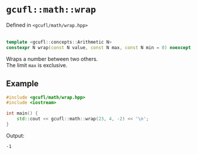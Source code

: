 # `gcufl::math::wrap`
Defined in `<gcufl/math/wrap.hpp>`
<br/><br/>
```cpp
template <gcufl::concepts::Arithmetic N>
constexpr N wrap(const N value, const N max, const N min = 0) noexcept;
```
Wraps a number between two others.
<br/>
The limit `max` is exclusive.
## Example
```cpp
#include <gcufl/math/wrap.hpp>
#include <iostream>

int main() {
	std::cout << gcufl::math::wrap(23, 4, -2) << '\n';
}
```
Output:
```
-1
```
